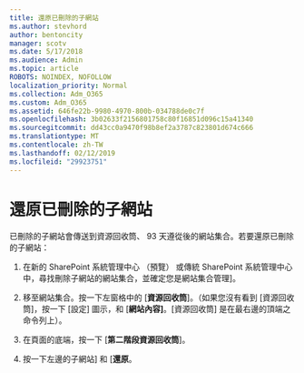 ```yaml
---
title: 還原已刪除的子網站
ms.author: stevhord
author: bentoncity
manager: scotv
ms.date: 5/17/2018
ms.audience: Admin
ms.topic: article
ROBOTS: NOINDEX, NOFOLLOW
localization_priority: Normal
ms.collection: Adm_O365
ms.custom: Adm_O365
ms.assetid: 646fe22b-9980-4970-800b-034788de0c7f
ms.openlocfilehash: 3b02633f2156801758c80f16851d096c15a41340
ms.sourcegitcommit: dd43cc0a9470f98b8ef2a3787c823801d674c666
ms.translationtype: MT
ms.contentlocale: zh-TW
ms.lasthandoff: 02/12/2019
ms.locfileid: "29923751"
---
```

# <a name="restore-a-deleted-subsite"></a>還原已刪除的子網站

已刪除的子網站會傳送到資源回收筒、 93 天遵從後的網站集合。若要還原已刪除的子網站：
  
1. 在新的 SharePoint 系統管理中心 （預覽） 或傳統 SharePoint 系統管理中心中，尋找刪除子網站的網站集合，並確定您是網站集合管理]。 
    
2. 移至網站集合。按一下左窗格中的 [**資源回收筒**]。（如果您沒有看到 [資源回收筒]，按一下 [設定] 圖示，和 [**網站內容]**。[資源回收筒] 是在最右邊的頂端之命令列上）。
    
3. 在頁面的底端，按一下 [**第二階段資源回收筒**]。
    
4. 按一下左邊的子網站] 和 [**還原**。
    

